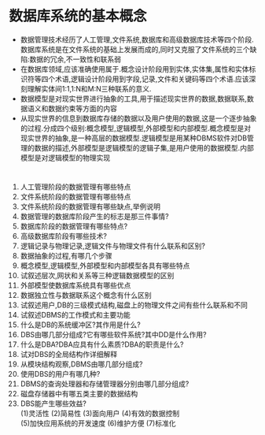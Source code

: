 # 数据库系统的基本概念
* 数据管理技术经历了人工管理,文件系统,数据库和高级数据库技术等四个阶段.数据库系统是在文件系统的基础上发展而成的,同时又克服了文件系统的三个缺陷:数据的冗余,不一致性和联系弱
* 在数据库领域,应该准确使用属于.概念设计阶段用到实体,实体集,属性和实体标识符等四个术语,逻辑设计阶段用到字段,记录,文件和关键码等四个术语.应该深刻理解实体间1:1,1:N和M:N三种联系的意义.
* 数据模型是对现实世界进行抽象的工具,用于描述现实世界的数据,数据联系,数据语义和数据约束等方面的内容
* 从现实世界的信息到数据库存储的数据以及用户使用的数据,这是一个逐步抽象的过程.分成四个级别:概念模型,逻辑模型,外部模型和内部模型.概念模型是对现实世界的抽象,是一种高层的数据模型.逻辑模型是用某种DBMS软件对DB管理的数据的描述,外部模型是逻辑模型的逻辑子集,是用户使用的数据模型.内部模型是对逻辑模型的物理实现

#
1. 人工管理阶段的数据管理有哪些特点
2. 文件系统阶段的数据管理有哪些特点
3. 文件系统阶段的数据管理有哪些缺点,举例说明
4. 数据管理的数据库阶段产生的标志是那三件事情?
5. 数据库阶段的数据管理有哪些特点?
6. 高级数据库阶段有哪些技术?
7. 逻辑记录与物理记录,逻辑文件与物理文件有什么联系和区别?
8. 数据抽象的过程,有哪几个步骤
9. 概念模型,逻辑模型,外部模型和内部模型各具有哪些特点
10. 试叙述层次,网状和关系等三种逻辑数据模型的区别
11. 外部模型使数据库系统具有哪些优点
12. 数据独立性与数据联系这个概念有什么区别
13. 试叙述用户,DB的三级模式结构,磁盘上的物理文件之间有些什么联系和不同
14. 试叙述DBMS的工作模式和主要功能
15. 什么是DB的系统缓冲区?其作用是什么?
16. DBS由哪几部分组成?它有哪些软件系统?其中DD是什么作用?
17. 什么是DBA?DBA应具有什么素质?DBA的职责是什么?
18. 试对DBS的全局结构作详细解释
19. 从模块结构观察,DBMS由哪几部分组成?
20. 使用DBS的用户有哪几种?
21. DBMS的查询处理器和存储管理器分别由哪几部分组成?
22. 磁盘存储器中有哪五类主要的数据结构
23. DBS能产生哪些效益?  
(1)灵活性 (2)简易性 (3)面向用户 (4)有效的数据控制  
(5)加快应用系统的开发速度 (6)维护方便 (7)标准化
